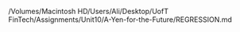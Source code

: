 /Volumes/Macintosh HD/Users/Ali/Desktop/UofT FinTech/Assignments/Unit10/A-Yen-for-the-Future/REGRESSION.md